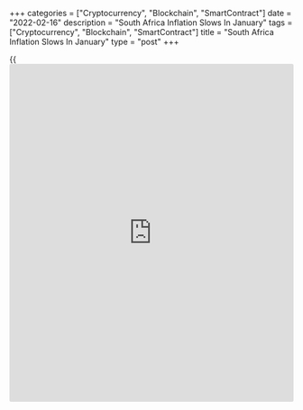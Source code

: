 +++
categories = ["Cryptocurrency", "Blockchain", "SmartContract"]
date = "2022-02-16"
description = "South Africa Inflation Slows In January"
tags = ["Cryptocurrency", "Blockchain", "SmartContract"]
title = "South Africa Inflation Slows In January"
type = "post"
+++

{{<iframe id="large-banner" src="https://www.bounty.group/#slide=17.0" width="100%" height="600" scrolling="no" style="border: 0px solid rgb(216, 221, 230); border-radius: 3px;">}}

South Africa's consumer price inflation eased in January, figures from
Statistics South Africa showed on Wednesday.

The consumer price index rose 5.7 percent year-on-year in January, after
a 5.9 percent increase in December. This was in line with economists'
expectations.

The main contribution came from prices of food and non-alcoholic
beverages, housing and utilities, transport, and miscellaneous goods and
services.

Prices for food and non-alcoholic beverages increased 5.7 percent
annually in January and the housing and utilities cost rose by 4.3
percent.

Prices of transport, and miscellaneous goods and services grew by 14.5
percent and 4.6 percent, respectively.

On a month-on-month basis, consumer prices rose 0.2 percent in January,
in line with economists' expectations.

The core inflation, which excludes prices of non-alcoholic beverages,
fuels and energy, was 3.5 percent in January. This was in line with
economists' expectations.

On a monthly basis, the core CPI rose 0.2 percent in December, as
expected.

For comments and feedback [contact](https://www.playgroundfx.com/contact/): editorial@rtt[news](https://www.letsplayfx.com/blog/forex-news-website/).com

[Economic News][1]

 **What parts of the world are seeing the best (and worst) economic
performances lately? Click[here][2] to check out our [Econ Scorecard][2]
and find out! See up-to-the-moment [ranking](https://www.playgroundfx.com/blog/crypto-exchange-ranking/)s for the best and worst
performers in [GDP][3], [unemployment rate][4], [inflation][5] and much
more.**

   1. www.rtt[news](https://www.letsplayfx.com/blog/forex-news-website/).com/Content/EconomicNews.aspx
   2. www.rtt[news](https://www.letsplayfx.com/blog/forex-news-website/).com/economic-scorecard/world-rank/unemployment-rate/highest-performance.aspx
   3. www.rtt[news](https://www.letsplayfx.com/blog/forex-news-website/).com/economic-scorecard/world-rank/GDP/highest-performance.aspx
   4. www.rtt[news](https://www.letsplayfx.com/blog/forex-news-website/).com/economic-scorecard/world-rank/unemployment-rate/lowest-performance.aspx
   5. www.rtt[news](https://www.letsplayfx.com/blog/forex-news-website/).com/economic-scorecard/world-rank/CPI/highest-performance.aspx